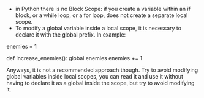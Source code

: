 * in Python there is no Block Scope: if you create a variable within an if block, or a while loop, or a for loop, does not create a separate local scope.
* To modify a global variable inside a local scope, it is necessary to declare it with the global prefix. In example:

enemies = 1

def increase_enemies():
  global enemies 
  enemies += 1

Anyways, it is not a recommended approach though. Try to avoid modifying global variables inside local scopes, you can read it and use it without having to declare it as a global inside the scope, but try to avoid modifying it.